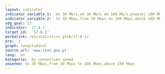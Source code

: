 ```yaml
---
layout: indicator
indicator_variable_1:  do 30 Mb/s,od 30 Mb/s do 100 Mb/s,powyżej 100 Mb/s
indicator_variable_2:  to 30 Mbps,from 30 Mbps to 100 Mbps,above 100 Mbps
sdg_goal: 17
indicator:  17.6.1
target_id:  '17.6.1'
permalink: /en/statistics_glob/17-6-1/
pre:  2
graph: longitudinal
source_url: 'www.stat.gov.pl'
lang:  en
kategorie:  by connection speed
zmienne: to 30 Mbps,from 30 Mbps to 100 Mbps,above 100 Mbps
---
```

